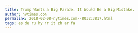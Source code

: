 ```yaml
---
title: Trump Wants a Big Parade. It Would Be a Big Mistake.
author: nytimes.com
permalink: 2018-02-08-nytimes.com--803273817.html
tags: es de ru hy fr it zh ar fa
---
```


